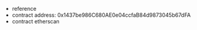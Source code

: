 - <a link = "https://www.web3.university/tracks/create-a-smart-contract/deploy-your-first-smart-contract">reference </a>
- contract address: 0x1437be986C680AE0e04ccfaB84d9873045b67dFA
- contract <a link="https://goerli.etherscan.io/tx/0x240027c8d6520067e1bd1d9ce14afa344c457c96613514204275b92233d791eb">etherscan</a>